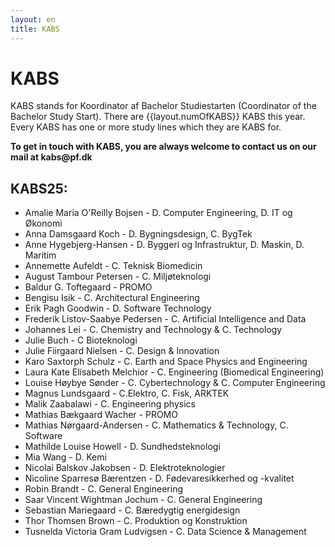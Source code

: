 ```yaml
---
layout: en
title: KABS
---
```


<h1>KABS</h1>

<p>
 KABS stands for Koordinator af Bachelor Studiestarten (Coordinator of the Bachelor Study Start). There are {{layout.numOfKABS}} KABS this year. Every KABS has one or more study lines which they are KABS for. <!-- <b>All KABS are also responsible for an introtrip.</b> -->
</p>

<p> <b> To get in touch with KABS, you are always welcome to contact us on our mail at kabs@pf.dk </b> </p>

<h2>KABS25:</h2>

<ul>
<li> Amalie Maria O'Reilly Bojsen - D. Computer Engineering,  D. IT og Økonomi</li>
<li> Anna Damsgaard Koch - D. Bygningsdesign, C. BygTek </li>
<li> Anne Hygebjerg-Hansen - D. Byggeri og Infrastruktur, D. Maskin, D. Maritim </li>
<li> Annemette Aufeldt - C. Teknisk Biomedicin </li>
<li> August Tambour Petersen - C. Miljøteknologi </li>
<li> Baldur G. Toftegaard - PROMO </li>
<li> Bengisu Isik - C. Architectural Engineering </li>
<li> Erik Pagh Goodwin - D. Software Technology </li>
<li> Frederik Listov-Saabye Pedersen - C. Artificial Intelligence and Data  </li>
<li> Johannes Lei - C. Chemistry and Technology & C. Technology </li>
<li> Julie Buch - C Bioteknologi </li>
<li> Julie Fiirgaard Nielsen - C. Design & Innovation </li>
<li> Karo Saxtorph Schulz - C. Earth and Space Physics and Engineering </li>
<li> Laura Kate Elisabeth Melchior - C. Engineering (Biomedical Engineering) </li>
<li> Louise Høybye Sønder - C. Cybertechnology & C. Computer Engineering </li>
<li> Magnus Lundsgaard - C.Elektro, C. Fisk, ARKTEK </li>
<li> Malik Zaabalawi - C. Engineering physics </li>
<li> Mathias Bækgaard Wacher - PROMO </li>
<li> Mathias Nørgaard-Andersen - C. Mathematics & Technology, C. Software </li>
<li> Mathilde Louise Howell - D. Sundhedsteknologi </li>
<li> Mia Wang - D. Kemi </li>
<li> Nicolai Balskov Jakobsen - D. Elektroteknologier </li>
<li> Nicoline Sparresø Bærentzen - D. Fødevaresikkerhed og -kvalitet </li>
<li> Robin Brandt - C. General Engineering </li>
<li> Saar Vincent Wightman Jochum - C. General Engineering </li>
<li> Sebastian Mariegaard - C. Bæredygtig energidesign </li>
<li> Thor Thomsen Brown - C. Produktion og Konstruktion </li>
<li> Tusnelda Victoria Gram Ludvigsen - C. Data Science & Management</li>
</ul>
